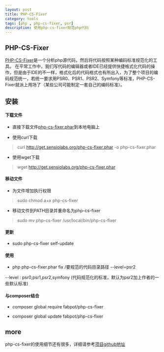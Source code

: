 ```yaml
---
layout: post
title: PHP-CS-Fixer
category: tools
tags: [php , php-cs-fixer, psr]
description: 使用php-cs-fixer规范php代码
---
```


## PHP-CS-Fixer
[PHP-CS-Fixer][1]是一个分析php源代码，然后将代码按照某种编码标准规范化的工具。
在平常工作中，我们写代码的编辑器或者IDE已经提供快捷格式化代码的操作，但是由于IDE的不一样，格式化后的代码格式也有所出入，为了整个项目的编码规范统一，若统一要求用PSR0、PSR1、PSR2、Symfony等标准，PHP-CS-Fixer就派上用场了（某些公司可能制定一套自己的编码标准）。

## 安装

#### 下载文件

- 直接下载文件[php-cs-fixer.phar][2]到本地电脑上

- 使用curl下载

> curl http://get.sensiolabs.org/php-cs-fixer.phar -o php-cs-fixer.phar

- 使用wget下载

> wget http://get.sensiolabs.org/php-cs-fixer.phar 

#### 移动文件

- 为文件增加执行权限

>  sudo chmod a+x php-cs-fixer

- 移动文件到PATH目录并重命名为php-cs-fixer

> sudo mv php-cs-fixer /usr/local/bin/php-cs-fixer

#### 更新

- sudo php-cs-fixer self-update

#### 使用

- php php-cs-fixer.phar fix /要规范的代码目录路径 --level=psr2

> 
--level : psr0,psr1,psr2,symfony (代码规范化的标准，默认为psr2加上作者的一些默认标准)


#### 与composer结合

- composer global require fabpot/php-cs-fixer

- composer global update fabpot/php-cs-fixer

## more
php-cs-fixer的使用细节还有很多，详细请参考[项目github地址][1]


  [1]: https://github.com/FriendsOfPHP/PHP-CS-Fixer
  [2]: http://get.sensiolabs.org/php-cs-fixer.phar